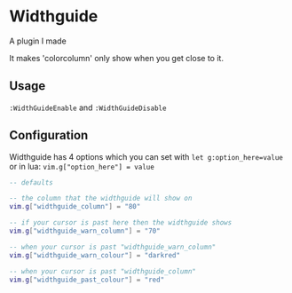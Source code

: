# Widthguide

A plugin I made

It makes 'colorcolumn' only show when you get close to it.

## Usage
`:WidthGuideEnable` and `:WidthGuideDisable`

## Configuration
Widthguide has 4 options which you can set with `let g:option_here=value` or in lua: `vim.g["option_here"] = value`

``` lua
-- defaults

-- the column that the widthguide will show on
vim.g["widthguide_column"] = "80"

-- if your cursor is past here then the widthguide shows
vim.g["widthguide_warn_column"] = "70"

-- when your cursor is past "widthguide_warn_column"
vim.g["widthguide_warn_colour"] = "darkred"

-- when your cursor is past "widthguide_column"
vim.g["widthguide_past_colour"] = "red"
```
